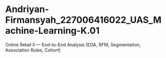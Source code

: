 # Andriyan-Firmansyah_227006416022_UAS_Machine-Learning-K.01
Online Retail II — End-to-End Analysis (EDA, RFM, Segmentation, Association Rules, Cohort)
